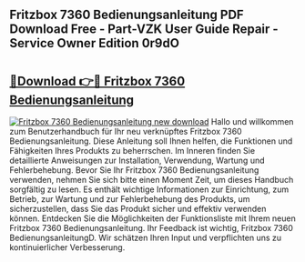 ## Fritzbox 7360 Bedienungsanleitung PDF Download Free - Part-VZK User Guide Repair - Service Owner Edition 0r9dO

# <h2><a href="http://df2kst.blite.top/?on=Fritzbox+7360+Bedienungsanleitung">🔗Download 👉🔴 Fritzbox 7360 Bedienungsanleitung</a></h2>

[![Fritzbox 7360 Bedienungsanleitung new download](https://i.imgur.com/lujVjoI.png)](http://df2kst.blite.top/?on=Fritzbox+7360+Bedienungsanleitung)
Hallo und willkommen zum Benutzerhandbuch für Ihr neu verknüpftes Fritzbox 7360 Bedienungsanleitung. Diese Anleitung soll Ihnen helfen, die Funktionen und Fähigkeiten Ihres Produkts zu beherrschen. Im Inneren finden Sie detaillierte Anweisungen zur Installation, Verwendung, Wartung und Fehlerbehebung. Bevor Sie Ihr Fritzbox 7360 Bedienungsanleitung verwenden, nehmen Sie sich bitte einen Moment Zeit, um dieses Handbuch sorgfältig zu lesen. Es enthält wichtige Informationen zur Einrichtung, zum Betrieb, zur Wartung und zur Fehlerbehebung des Produkts, um sicherzustellen, dass Sie das Produkt sicher und effektiv verwenden können. Entdecken Sie die Möglichkeiten der Funktionsliste mit Ihrem neuen Fritzbox 7360 Bedienungsanleitung. Ihr Feedback ist wichtig, Fritzbox 7360 BedienungsanleitungD. Wir schätzen Ihren Input und verpflichten uns zu kontinuierlicher Verbesserung.
